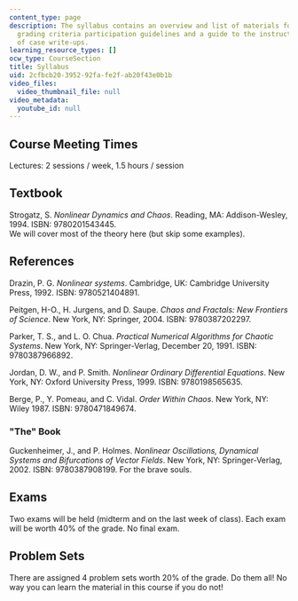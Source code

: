 ```yaml
---
content_type: page
description: The syllabus contains an overview and list of materials for the course,
  grading criteria participation guidelines and a guide to the instructor?s evaluation
  of case write-ups.
learning_resource_types: []
ocw_type: CourseSection
title: Syllabus
uid: 2cfbcb20-3952-92fa-fe2f-ab20f43e0b1b
video_files:
  video_thumbnail_file: null
video_metadata:
  youtube_id: null
---
```


Course Meeting Times
--------------------

Lectures: 2 sessions / week, 1.5 hours / session

Textbook
--------

Strogatz, S. _Nonlinear Dynamics and Chaos_. Reading, MA: Addison-Wesley, 1994. ISBN: 9780201543445.  
We will cover most of the theory here (but skip some examples).

References
----------

Drazin, P. G. _Nonlinear systems_. Cambridge, UK: Cambridge University Press, 1992. ISBN: 9780521404891.

Peitgen, H-O., H. Jurgens, and D. Saupe. _Chaos and Fractals: New Frontiers of Science_. New York, NY: Springer, 2004. ISBN: 9780387202297.

Parker, T. S., and L. O. Chua. _Practical Numerical Algorithms for Chaotic Systems_. New York, NY: Springer-Verlag, December 20, 1991. ISBN: 9780387966892.

Jordan, D. W., and P. Smith. _Nonlinear Ordinary Differential Equations_. New York, NY: Oxford University Press, 1999. ISBN: 9780198565635.

Berge, P., Y. Pomeau, and C. Vidal. _Order Within Chaos_. New York, NY: Wiley 1987. ISBN: 9780471849674.

### "The" Book

Guckenheimer, J., and P. Holmes. _Nonlinear Oscillations, Dynamical Systems and Bifurcations of Vector Fields_. New York, NY: Springer-Verlag, 2002. ISBN: 9780387908199. For the brave souls.

Exams
-----

Two exams will be held (midterm and on the last week of class). Each exam will be worth 40% of the grade. No final exam.

Problem Sets
------------

There are assigned 4 problem sets worth 20% of the grade. Do them all! No way you can learn the material in this course if you do not!